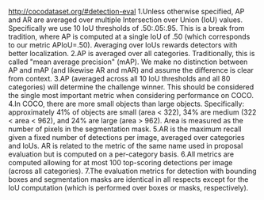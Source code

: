 http://cocodataset.org/#detection-eval
1.Unless otherwise specified, AP and AR are averaged over multiple Intersection over Union (IoU) values. Specifically we use 10 IoU thresholds of .50:.05:.95. This is a break from tradition, where AP is computed at a single IoU of .50 (which corresponds to our metric APIoU=.50). Averaging over IoUs rewards detectors with better localization.
2.AP is averaged over all categories. Traditionally, this is called "mean average precision" (mAP). We make no distinction between AP and mAP (and likewise AR and mAR) and assume the difference is clear from context.
3.AP (averaged across all 10 IoU thresholds and all 80 categories) will determine the challenge winner. This should be considered the single most important metric when considering performance on COCO.
4.In COCO, there are more small objects than large objects. Specifically: approximately 41% of objects are small (area < 322), 34% are medium (322 < area < 962), and 24% are large (area > 962). Area is measured as the number of pixels in the segmentation mask.
5.AR is the maximum recall given a fixed number of detections per image, averaged over categories and IoUs. AR is related to the metric of the same name used in proposal evaluation but is computed on a per-category basis.
6.All metrics are computed allowing for at most 100 top-scoring detections per image (across all categories).
7.The evaluation metrics for detection with bounding boxes and segmentation masks are identical in all respects except for the IoU computation (which is performed over boxes or masks, respectively).